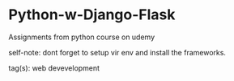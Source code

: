 # Python-w-Django-Flask
Assignments from python course on udemy


self-note: dont forget to setup vir env and install the frameworks.

tag(s): web devevelopment
